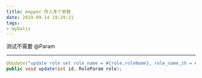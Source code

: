 ```yaml
---
title: mapper 传入多个参数
date: 2019-09-14 19:29:21
tags:
- mybatis
---
```


测试不需要 @Param 

<!-- more -->
---

```java
@Update("update role set role_name = #{role.roleName}, role_name_zh = #{role.roleNameZh} where id = #{id}")
public void update(int id, RoleParam role);
```